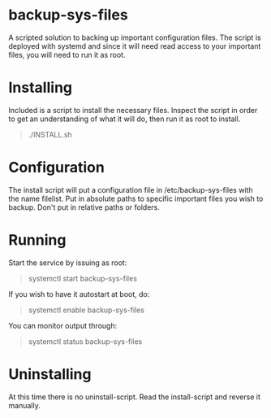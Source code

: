 # backup-sys-files
A scripted solution to backing up important configuration files. The script is deployed with systemd and since it will need read access to your important files, you will need to run it as root.

# Installing
Included is a script to install the necessary files. Inspect the script in order to get an understanding of what it will do, then run it as root to install. 
> ./INSTALL.sh

# Configuration
The install script will put a configuration file in /etc/backup-sys-files with the name filelist. Put in absolute paths to specific important files you wish to backup. Don't put in relative paths or folders.

# Running
Start the service by issuing as root:
> systemctl start backup-sys-files

If you wish to have it autostart at boot, do:
> systemctl enable backup-sys-files

You can monitor output through:
> systemctl status backup-sys-files

# Uninstalling
At this time there is no uninstall-script. Read the install-script and reverse it manually.
